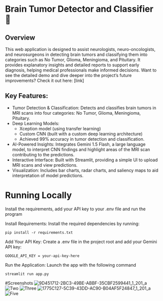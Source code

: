 # Brain Tumor Detector and Classifier 🧠
## Overview
This web application is designed to assist neurologists, neuro-oncologists, and neurosurgeons in detecting brain tumors and classifying them into categories such as No Tumor, Glioma, Meningioma, and Pituitary. It provides explanatory insights and detailed reports to support early diagnosis, helping medical professionals make informed decisions.
Want to see the detailed demo and dive deeper into the project’s future improvements? Check it out here: [link]

## Key Features:
* Tumor Detection & Classification: Detects and classifies brain tumors in MRI scans into four categories: No Tumor, Glioma, Meningioma, Pituitary.
* Deep Learning Models:
    * Xception model (using transfer learning)
    * Custom CNN (built with a custom deep learning architecture)
    * Achieved 99% accuracy in tumor detection and classification.
* AI-Powered Insights: Integrates Gemini 1.5 Flash, a large language model, to interpret CNN findings and highlight areas of the MRI scan contributing to the predictions.
* Interactive Interface: Built with Streamlit, providing a simple UI to upload MRI scans and view predictions.
* Visualization: Includes bar charts, radar charts, and saliency maps to aid interpretation of model predictions.



# Running Locally
Install the requirements, add your API key to your .env file and run the program

Install Requirements: Install the required dependencies by running:
```
pip install -r requirements.txt
```
Add Your API Key: Create a .env file in the project root and add your Gemini API key:
```
GOOGLE_API_KEY = your-api-key-here
```
Run the Application: Launch the app with the following command
```
streamlit run app.py
```
#Screenshots
![9D451712-2BC3-49BE-ABBF-35CBF2599441_1_201_a](https://github.com/user-attachments/assets/ad525f72-d14b-48d6-ba94-ccb4a64e0ff5)
![Two](https://github.com/user-attachments/assets/cf834c97-c4d7-40ae-8277-ac7a0dd8dca0)
![Three](https://github.com/user-attachments/assets/cae66239-5f75-487a-aa14-96085b91e825)
![1775C127-5C39-43DD-AC90-B04AF5F24847_1_201_a](https://github.com/user-attachments/assets/e6c3b53c-2245-4fd4-9eef-68580f79760e)
![Five](https://github.com/user-attachments/assets/7c300cbc-cf53-46d8-8c98-1d7c68f62389)






